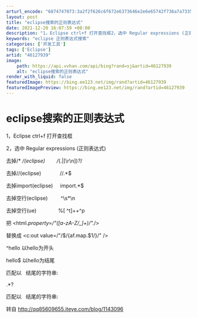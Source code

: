 ```yaml
---
arturl_encode: "6874747073:3a2f2f626c6f672e6373646e2e6e65742f736a7a7335353930:2f61727469636c652f64657461696c732f3436313237393339"
layout: post
title: "eclipse搜索的正则表达式"
date: 2021-12-20 16:07:59 +08:00
description: "1，Eclipse ctrl+f 打开查找框2，选中 Regular expressions (正则"
keywords: "eclipse 正则表达式搜索"
categories: ['开发工具']
tags: ['Eclipse']
artid: "46127939"
image:
    path: https://api.vvhan.com/api/bing?rand=sj&artid=46127939
    alt: "eclipse搜索的正则表达式"
render_with_liquid: false
featuredImage: https://bing.ee123.net/img/rand?artid=46127939
featuredImagePreview: https://bing.ee123.net/img/rand?artid=46127939
---
```


# eclipse搜索的正则表达式

1，Eclipse ctrl+f 打开查找框
  
2，选中 Regular expressions (正则表达式)
  
  
去掉/* */(eclipse)        /*(.|[\r\n])*?*/
  
去掉//(eclipse)             //.*$
  
去掉import(eclipse)     import.*$
  
去掉空行(eclipse)         ^\s*\n
  
去掉空行(ue)               %[ ^t]++^p
  
  
把 <html.*property=/"([a-zA-Z/\_]+)/".*/>
  
替换成 <c:out value=/"/$/{af.map.$1/}/" />
  
  
^hello 以hello为开头
  
hello$ 以hello为结尾
  
  
匹配以   </title> 结尾的字符串:
  
.*? </title>
  
  
匹配以   <title> 开头的字符串:
  
<title> .*
  
  
匹配以   <title> 开头 </title> 结尾的字符串:
  

<title> .*? </title>

转自
<http://qq85609655.iteye.com/blog/1143096>